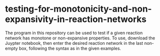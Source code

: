 # testing-for-monotonicity-and-non-expansivity-in-reaction-networks
The program in this repository can be used to test if a given reaction network has monotone or non-expansive properties. To use, download the Juypter notebook, then enter the desired reaction network in the last non-empty box, following the syntax as in the given examples.
